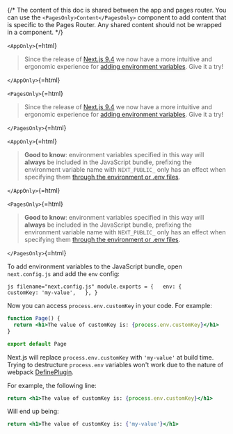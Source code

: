 {/\* The content of this doc is shared between the app and pages router.
You can use the `<PagesOnly>Content</PagesOnly>` component to add
content that is specific to the Pages Router. Any shared content should
not be wrapped in a component. \*/}

`<AppOnly>`{=html}

> Since the release of [Next.js 9.4](https://nextjs.org/blog/next-9-4)
> we now have a more intuitive and ergonomic experience for [adding
> environment
> variables](/docs/app/building-your-application/configuring/environment-variables).
> Give it a try!

`</AppOnly>`{=html}

`<PagesOnly>`{=html}

> Since the release of [Next.js 9.4](https://nextjs.org/blog/next-9-4)
> we now have a more intuitive and ergonomic experience for [adding
> environment
> variables](/docs/pages/building-your-application/configuring/environment-variables).
> Give it a try!

`</PagesOnly>`{=html}

`<AppOnly>`{=html}

> **Good to know**: environment variables specified in this way will
> **always** be included in the JavaScript bundle, prefixing the
> environment variable name with `NEXT_PUBLIC_` only has an effect when
> specifying them [through the environment or .env
> files](/docs/app/building-your-application/configuring/environment-variables).

`</AppOnly>`{=html}

`<PagesOnly>`{=html}

> **Good to know**: environment variables specified in this way will
> **always** be included in the JavaScript bundle, prefixing the
> environment variable name with `NEXT_PUBLIC_` only has an effect when
> specifying them [through the environment or .env
> files](/docs/pages/building-your-application/configuring/environment-variables).

`</PagesOnly>`{=html}

To add environment variables to the JavaScript bundle, open
`next.config.js` and add the `env` config:

`js filename="next.config.js" module.exports = {   env: {     customKey: 'my-value',   }, }`

Now you can access `process.env.customKey` in your code. For example:

``` jsx
function Page() {
  return <h1>The value of customKey is: {process.env.customKey}</h1>
}

export default Page
```

Next.js will replace `process.env.customKey` with `'my-value'` at build
time. Trying to destructure `process.env` variables won't work due to
the nature of webpack
[DefinePlugin](https://webpack.js.org/plugins/define-plugin/).

For example, the following line:

``` jsx
return <h1>The value of customKey is: {process.env.customKey}</h1>
```

Will end up being:

``` jsx
return <h1>The value of customKey is: {'my-value'}</h1>
```
